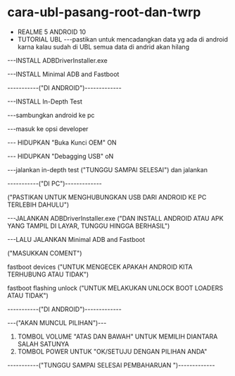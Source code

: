 # cara-ubl-pasang-root-dan-twrp
 * REALME 5 ANDROID 10
  * TUTORIAL UBL
---pastikan untuk mencadangkan data yg ada di android karna kalau sudah di UBL semua data di andrid akan hilang

---INSTALL ADBDriverInstaller.exe

---INSTALL Minimal ADB and Fastboot

-----------("DI ANDROID")-------------

---INSTALL In-Depth Test

---sambungkan android ke pc

---masuk ke opsi developer

---	HIDUPKAN "Buka Kunci OEM" ON

---  HIDUPKAN "Debagging USB" oN

---jalankan in-depth test   ("TUNGGU SAMPAI SELESAI") dan jalankan

-----------("DI PC")-------------

 ("PASTIKAN UNTUK MENGHUBUNGKAN USB DARI ANDROID KE PC TERLEBIH DAHULU")

---JALANKAN ADBDriverInstaller.exe ("DAN INSTALL ANDROID ATAU APK YANG TAMPIL DI LAYAR, TUNGGU HINGGA BERHASIL")

---LALU JALANKAN Minimal ADB and Fastboot

("MASUKKAN COMENT")

fastboot devices    ("UNTUK MENGECEK APAKAH ANDROID KITA TERHUBUNG ATAU TIDAK")

fastboot flashing unlock      ("UNTUK MELAKUKAN UNLOCK BOOT LOADERS ATAU TIDAK")

-----------("DI ANDROID")-------------

---("AKAN MUNCUL PILIHAN")---

1. TOMBOL VOLUME "ATAS DAN BAWAH" UNTUK MEMILIH DIANTARA SALAH SATUNYA
2. TOMBOL POWER UNTUK "OK/SETUJU DENGAN PILIHAN ANDA"

-----------("TUNGGU SAMPAI SELESAI PEMBAHARUAN ")-------------
